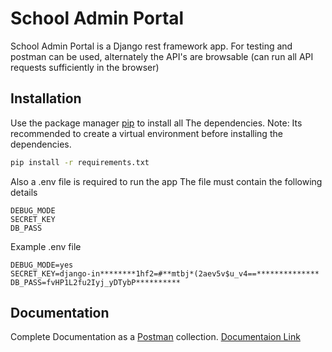 # School Admin Portal

School Admin Portal is a Django rest framework app.
For testing and postman can be used, alternately the API's are browsable (can run all API requests sufficiently in the browser)

## Installation

Use the package manager [pip](https://pip.pypa.io/en/stable/) to install all The dependencies.
Note: Its recommended to create a virtual environment before installing the dependencies.

```bash
pip install -r requirements.txt
```

Also a .env file is required to run the app
The file must contain the following details

    DEBUG_MODE
    SECRET_KEY
    DB_PASS

Example .env file
```
DEBUG_MODE=yes
SECRET_KEY=django-in********1hf2=#**mtbj*(2aev5v$u_v4==**************
DB_PASS=fvHP1L2fu2Iyj_yDTybP**********
```

## Documentation
Complete Documentation as a [Postman](https://www.postman.com/) collection. 
[Documentaion Link](https://www.postman.com/gold-trinity-454853/workspace/public-workspace/collection/15499812-dec1afb3-1cc7-488b-80a3-0add29fad7ba?action=share&creator=15499812)
